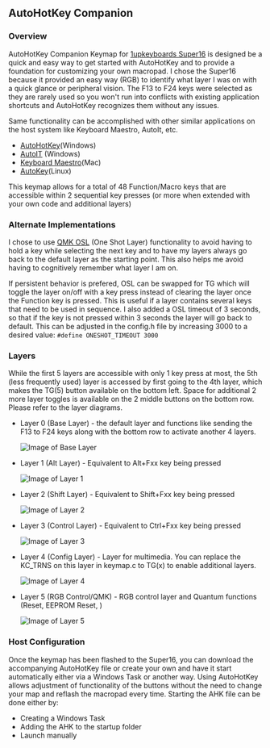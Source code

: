 ## AutoHotKey Companion  ##

### Overview ### 
AutoHotKey Companion Keymap for <a href="https://www.1upkeyboards.com/shop/keyboard-kits/macro-pads/super-16-macro-pad/">1upkeyboards Super16</a> is designed be a quick and easy way to get started with AutoHotKey and to provide a foundation for customizing your own macropad. I chose the Super16 because it provided an easy way (RGB) to identify what layer I was on with a quick glance or peripheral vision. The F13 to F24 keys were selected as they are rarely used so you won't run into conflicts with existing application shortcuts and AutoHotKey recognizes them without any issues. 

Same functionality can be accomplished with other similar applications on the host system like Keyboard Maestro, AutoIt, etc. 

* <a href="https://www.autohotkey.com">AutoHotKey</a>(Windows)
* <a href="https://www.autoitscript.com/site/autoit/">AutoIT</a> (Windows)
* <a href="https://www.keyboardmaestro.com/main/">Keyboard Maestro</a>(Mac)
* <a href="https://github.com/autokey/autokey">AutoKey</a>(Linux)

This keymap allows for a total of 48 Function/Macro keys that are accessible within 2 sequential key presses (or more when extended with your own code and additional layers) 

### Alternate Implementations ###
I chose to use <a href="https://docs.qmk.fm/#/feature_layers?id=switching-and-toggling-layers">QMK OSL</a> (One Shot Layer) functionality to avoid having to hold a key while selecting the next key and to have my layers always go back to the default layer as the starting point. This also helps me avoid having to cognitively remember what layer I am on. 

If persistent behavior is prefered, OSL can be swapped for TG which will toggle the layer on/off with a key press instead of clearing the layer once the Function key is pressed. This is useful if a layer contains several keys that need to be used in sequence. I also added a OSL timeout of 3 seconds, so that if the key is not pressed within 3 seconds the layer will go back to default. This can be adjusted in the config.h file by increasing 3000 to a desired value: `#define ONESHOT_TIMEOUT 3000` 




### Layers ###

While the first 5 layers are accessible with only 1 key press at most, the 5th (less frequently used) layer is accessed by first going to the 4th layer, which makes the TG(5) button available on the bottom left. Space for additional 2 more layer toggles is available on the 2 middle buttons on the bottom row. Please refer to the layer diagrams.


* Layer 0 (Base Layer) - the default layer and functions like sending the F13 to F24 keys along with the bottom row to activate another 4 layers. 

    ![Image of Base Layer ](https://i.imgur.com/0LhityX.png)

* Layer 1 (Alt Layer) - Equivalent to Alt+Fxx key being pressed 

    ![Image of Layer 1 ](https://i.imgur.com/ZblqLZt.png)

* Layer 2 (Shift Layer) - Equivalent to Shift+Fxx key being pressed

    ![Image of Layer 2 ](https://i.imgur.com/ZQHwLC0.png)

* Layer 3 (Control Layer) - Equivalent to Ctrl+Fxx key being pressed

    ![Image of Layer 3 ](https://i.imgur.com/JkM8bqV.png)

* Layer 4 (Config Layer) - Layer for multimedia. You can replace the KC_TRNS on this layer in keymap.c to TG(x) to enable additional layers.

    ![Image of Layer 4 ](https://i.imgur.com/srDp5Lv.png)
    
* Layer 5 (RGB Control/QMK) - RGB control layer and Quantum functions (Reset, EEPROM Reset, )

    ![Image of Layer 5 ](https://i.imgur.com/Os3n8dx.png)
    
### Host Configuration ### 

Once the keymap has been flashed to the Super16, you can download the accompanying AutoHotKey file or create your own and have it start automatically either via a Windows Task or another way. Using AutoHotKey allows adjustment of functionality of the buttons without the need to change your map and reflash the macropad every time.
Starting the AHK file can be done either by:
* Creating a Windows Task 
* Adding the AHK to the startup folder
* Launch manually
